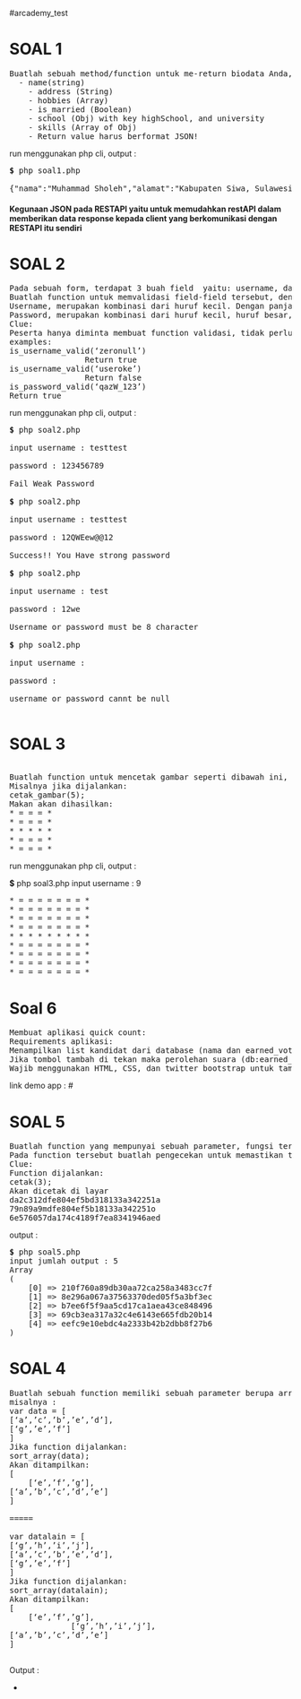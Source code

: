 #arcademy_test

<h1> SOAL 1 </h1>

<pre>
Buatlah sebuah method/function untuk me-return biodata Anda, dengan ketentuan
  - name(string)
	- address (String)
	- hobbies (Array)
	- is_married (Boolean)
	- school (Obj) with key highSchool, and university
	- skills (Array of Obj)
	- Return value harus berformat JSON!
</pre>

run menggunakan php cli, output : 

<pre><strong>$</strong> php soal1.php</br> 
{"nama":"Muhammad Sholeh","alamat":"Kabupaten Siwa, Sulawesi Selatan","hobby":["Nonton","Membaca","Berpikir"],"merit":false,"school":{"HighScool":"SMAN 1 SAWERIGADI","University":"HALU OLEO UNIVERSITY"},"skill":[{"Manajemen":"Sedang","Disiplin":"Sedang"},{"Desain":["Photoshop","Inkscape"],"Programming":["PHP","Java"]}]}
</pre>

<h4>Kegunaan JSON pada RESTAPI yaitu untuk memudahkan restAPI dalam memberikan data response kepada client yang berkomunikasi dengan RESTAPI itu sendiri</h4>

<h1> SOAL 2 </h1>

<pre>
Pada sebuah form, terdapat 3 buah field  yaitu: username, dan password.
Buatlah function untuk memvalidasi field-field tersebut, dengan requirement sebagai berikut:
Username, merupakan kombinasi dari huruf kecil. Dengan panjang tepat 8 karakter.
Password, merupakan kombinasi dari huruf kecil, huruf besar, angka, dan karakter spesial. Dengan panjang minimal 8 karakter.
Clue:
Peserta hanya diminta membuat function validasi, tidak perlu membuat form HTML.
examples:
is_username_valid(‘zeronull’)
				Return true
is_username_valid(‘useroke’)
				Return false
is_password_valid(‘qazW_123’)
Return true
</pre>

run menggunakan php cli, output : 

<pre><strong>$</strong> php soal2.php </br>
input username : testtest</br>
password : 123456789</br>
Fail Weak Password</br>
<strong>$</strong> php soal2.php</br>
input username : testtest</br>
password : 12QWEew@@12</br>
Success!! You Have strong password</br>
<strong>$</strong> php soal2.php </br>
input username : test</br>
password : 12we</br>
Username or password must be 8 character</br>
<strong>$</strong> php soal2.php </br>
input username :</br> 
password : </br>
username or password cannt be null</br>
</pre>

<h1>SOAL 3</h1>

<pre> 
Buatlah function untuk mencetak gambar seperti dibawah ini, yang mempunyai sebuah parameter sebagai panjang lebar/tinggi gambar. Parameter harus merupakan bilangan ganjil:
Misalnya jika dijalankan:
cetak_gambar(5);
Makan akan dihasilkan:
* = = = * 
* = = = * 
* * * * * 
* = = = * 
* = = = *
</pre>

run menggunakan php cli, output :

<strong>$</strong> php soal3.php 
input username : 9
<pre>* = = = = = = = * 
* = = = = = = = * 
* = = = = = = = * 
* = = = = = = = * 
* * * * * * * * * 
* = = = = = = = * 
* = = = = = = = * 
* = = = = = = = * 
* = = = = = = = * 
</pre>

<h1>Soal 6</h1>

<pre>
Membuat aplikasi quick count:
Requirements aplikasi:
Menampilkan list kandidat dari database (nama dan earned_vote) beserta tombol tambah.
Jika tombol tambah di tekan maka perolehan suara (db:earned_vote) calon kandidat akan terupdate bertambah, dan tampilan “Perolehan suara” akan berubah sesuai database.
Wajib menggunakan HTML, CSS, dan twitter bootstrap untuk tampilan, diusahakan responsive untuk tampilan handphone. Bahasa pemrograman bebas.
</pre>

link demo app : #


<h1>SOAL 5</h1>

<pre>
Buatlah function yang mempunyai sebuah parameter, fungsi tersebut mempunyai tugas untuk  mencetak string acak sepanjang 32 karakter sebanyak jumlah parameter.
Pada function tersebut buatlah pengecekan untuk memastikan tidak ada string(data) yang sama.
Clue:
Function dijalankan:
cetak(3);
Akan dicetak di layar
da2c312dfe804ef5bd318133a342251a
79n89a9mdfe804ef5b18133a342251o
6e576057da174c4189f7ea8341946aed
</pre>

output : 

<pre>
<strong>$</strong> php soal5.php
input jumlah output : 5
Array
(
    [0] => 210f760a89db30aa72ca258a3483cc7f
    [1] => 8e296a067a37563370ded05f5a3bf3ec
    [2] => b7ee6f5f9aa5cd17ca1aea43ce848496
    [3] => 69cb3ea317a32c4e6143e665fdb20b14
    [4] => eefc9e10ebdc4a2333b42b2dbb8f27b6
)
</pre>

<h1>SOAL 4</h1>

<pre>
Buatlah sebuah function memiliki sebuah parameter berupa array yang berisi array yang berisi abjad, yang mempunyai tugas untuk mengurutkan array terpendek ke terpanjang, dan juga mengurutkan abjad di dalamnya dari a ke z. Dilarang menggunakan built in function array_multisort
misalnya :
var data = [
[‘a’,’c’,’b’,’e’,’d’],
[‘g’,’e’,’f’]
]
Jika function dijalankan:
sort_array(data);
Akan ditampilkan:
[
	[‘e’,’f’,’g’],
[‘a’,’b’,’c’,’d’,’e’]
]

=====

var datalain = [
[‘g’,’h’,’i’,’j’],
[‘a’,’c’,’b’,’e’,’d’],
[‘g’,’e’,’f’]
]
Jika function dijalankan:
sort_array(datalain);
Akan ditampilkan:
[
	[‘e’,’f’,’g’],
             [‘g’,’h’,’i’,’j’],
[‘a’,’b’,’c’,’d’,’e’]
]

</pre>

Output : 

-
